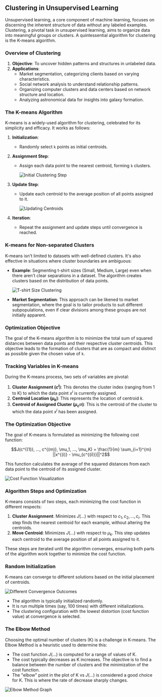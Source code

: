 ## Clustering in Unsupervised Learning

Unsupervised learning, a core component of machine learning, focuses on discerning the inherent structure of data without any labeled examples. Clustering, a pivotal task in unsupervised learning, aims to organize data into meaningful groups or clusters. A quintessential algorithm for clustering is the K-means algorithm.

### Overview of Clustering

1. **Objective**: To uncover hidden patterns and structures in unlabeled data.
2. **Applications**:
   - Market segmentation, categorizing clients based on varying characteristics.
   - Social network analysis to understand relationship patterns.
   - Organizing computer clusters and data centers based on network structure and location.
   - Analyzing astronomical data for insights into galaxy formation.

### The K-means Algorithm

K-means is a widely-used algorithm for clustering, celebrated for its simplicity and efficacy. It works as follows:

1. **Initialization**:
   - Randomly select `k` points as initial centroids.

2. **Assignment Step**:
   - Assign each data point to the nearest centroid, forming `k` clusters.

     ![Initial Clustering Step](https://github.com/djeada/Stanford-Machine-Learning/blob/main/slides/resources/kclusters_1.png)

3. **Update Step**:
   - Update each centroid to the average position of all points assigned to it.

     ![Updating Centroids](https://github.com/djeada/Stanford-Machine-Learning/blob/main/slides/resources/kclusters_2.png)

4. **Iteration**:
   - Repeat the assignment and update steps until convergence is reached.

### K-means for Non-separated Clusters

K-means isn't limited to datasets with well-defined clusters. It's also effective in situations where cluster boundaries are ambiguous:

- **Example**: Segmenting t-shirt sizes (Small, Medium, Large) even when there aren't clear separations in a dataset. The algorithm creates clusters based on the distribution of data points.

  ![T-shirt Size Clustering](https://github.com/djeada/Stanford-Machine-Learning/blob/main/slides/resources/t_shirt.png)

- **Market Segmentation**: This approach can be likened to market segmentation, where the goal is to tailor products to suit different subpopulations, even if clear divisions among these groups are not initially apparent.

### Optimization Objective

The goal of the K-means algorithm is to minimize the total sum of squared distances between data points and their respective cluster centroids. This objective leads to the formation of clusters that are as compact and distinct as possible given the chosen value of `k`.

### Tracking Variables in K-means

During the K-means process, two sets of variables are pivotal:

1. **Cluster Assignment ($c^i$)**: This denotes the cluster index (ranging from 1 to K) to which the data point $x^i$ is currently assigned.
2. **Centroid Location ($\mu_k$)**: This represents the location of centroid $k$.
3. **Centroid of Assigned Cluster ($\mu_{c^{(i)}}$)**: This is the centroid of the cluster to which the data point $x^i$ has been assigned.

### The Optimization Objective

The goal of K-means is formulated as minimizing the following cost function:

$$J(c^{(1)}, ..., c^{(m)}, \mu_1, ..., \mu_K) = \frac{1}{m} \sum_{i=1}^{m} ||x^{(i)} - \mu_{c^{(i)}}||^2$$

This function calculates the average of the squared distances from each data point to the centroid of its assigned cluster.

![Cost Function Visualization](https://github.com/djeada/Stanford-Machine-Learning/blob/main/slides/resources/cost_cluster.png)

### Algorithm Steps and Optimization

K-means consists of two steps, each minimizing the cost function in different respects:

1. **Cluster Assignment**: Minimizes $J(...)$ with respect to $c_1, c_2, ..., c_i$. This step finds the nearest centroid for each example, without altering the centroids.
2. **Move Centroid**: Minimizes $J(...)$ with respect to $\mu_k$. This step updates each centroid to the average position of all points assigned to it.

These steps are iterated until the algorithm converges, ensuring both parts of the algorithm work together to minimize the cost function.

### Random Initialization

K-means can converge to different solutions based on the initial placement of centroids.

![Different Convergence Outcomes](https://github.com/djeada/Stanford-Machine-Learning/blob/main/slides/resources/optimum_cluster.png)

- The algorithm is typically initialized randomly.
- It is run multiple times (say, 100 times) with different initializations.
- The clustering configuration with the lowest distortion (cost function value) at convergence is selected.

### The Elbow Method

Choosing the optimal number of clusters (K) is a challenge in K-means. The Elbow Method is a heuristic used to determine this:

- The cost function $J(...)$ is computed for a range of values of K.
- The cost typically decreases as K increases. The objective is to find a balance between the number of clusters and the minimization of the cost function.
- The "elbow" point in the plot of K vs $J(...)$ is considered a good choice for K. This is where the rate of decrease sharply changes.

![Elbow Method Graph](https://github.com/djeada/Stanford-Machine-Learning/blob/main/slides/resources/elbow.png)

